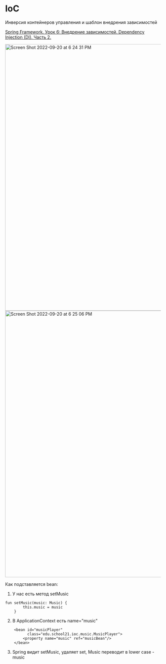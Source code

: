 # IoC
Инверсия контейнеров управления и шаблон внедрения зависимостей

[Spring Framework. Урок 6: Внедрение зависимостей. Dependency Injection (DI). Часть 2.](https://www.youtube.com/watch?v=dBxRmUH3Af8)

<img width="862" alt="Screen Shot 2022-09-20 at 6 24 31 PM" src="https://user-images.githubusercontent.com/84707645/191303353-12403e90-5a0a-485b-bf62-e76fc178e610.png">

<img width="862" alt="Screen Shot 2022-09-20 at 6 25 06 PM" src="https://user-images.githubusercontent.com/84707645/191303383-ae3bccc9-4213-42f5-b6f3-78f31796a22e.png">


Как подставляется bean:
1. У нас есть метод setMusic

```
fun setMusic(music: Music) {
        this.music = music
    }
```
2. В ApplicationContext есть name="music"
```
    <bean id="musicPlayer"
          class="edu.school21.ioc.music.MusicPlayer">
        <property name="music" ref="musicBean"/>
    </bean>
```
3. Spring видит setMusic, удаляет set, Music переводит в lower case - music
